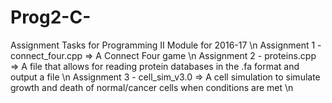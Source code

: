 # Prog2-C-
Assignment Tasks for Programming II Module for 2016-17
\n
Assignment 1 - connect_four.cpp => A Connect Four game \n
Assignment 2 - proteins.cpp => A file that allows for reading protein databases in the .fa format and output a file \n
Assignment 3 - cell_sim_v3.0 => A cell simulation to simulate growth and death of normal/cancer cells when conditions are met \n
